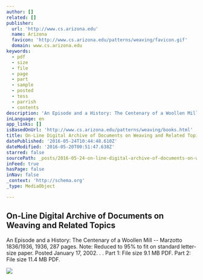 ```yaml
---
author: []
related: []
publisher:
  url: 'http://www.cs.arizona.edu'
  name: Arizona
  favicon: 'http://www.cs.arizona.edu/patterns/weaving/favicon.gif'
  domain: www.cs.arizona.edu
keywords:
  - pdf
  - size
  - file
  - page
  - part
  - sample
  - posted
  - tess
  - parrish
  - contents
description: 'An Episode and a History: The Centenary of a Woollen Mill -- Marzotto 1836/1936, 1936, 287 pages. Note: Reduced to 95% to fit on standard letter-size paper. Posted January 17, 2002. . . Part 1: File size 9.1 MB PDF. Part 2: File size 11.4 MB PDF.'
inLanguage: en
app_links: []
isBasedOnUrl: 'http://www.cs.arizona.edu/patterns/weaving/books.html'
title: On-Line Digital Archive of Documents on Weaving and Related Topics
datePublished: '2016-05-24T10:44:48.610Z'
dateModified: '2016-05-20T00:51:47.638Z'
starred: false
sourcePath: _posts/2016-05-24-on-line-digital-archive-of-documents-on-weaving-and-related.md
inFeed: true
hasPage: false
inNav: false
_context: 'http://schema.org'
_type: MediaObject

---
```

<article style=""><h1>On-Line Digital Archive of Documents on Weaving and Related Topics</h1><p>An Episode and a History: The Centenary of a Woollen Mill -- Marzotto 1836/1936, 1936, 287 pages. Note: Reduced to 95% to fit on standard letter-size paper. Posted January 17, 2002. . . Part 1: File size 9.1 MB PDF. Part 2: File size 11.4 MB PDF.</p><img src="http://www.cs.arizona.edu/patterns/weaving/logo4.gif" /></article>